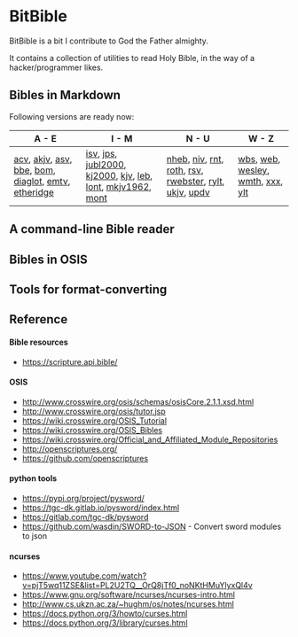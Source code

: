 # BitBible

BitBible is a bit I contribute to God the Father almighty.

It contains a collection of utilities to read Holy Bible, in the way of a hacker/programmer likes.

## Bibles in Markdown
Following versions are ready now:

| A - E | I - M | N - U | W - Z |
|-------|-------|-------|-------|
| [acv](markdown/acv/README.md), [akjv](markdown/akjv/README.md), [asv](markdown/asv/README.md), [bbe](markdown/bbe/README.md), [bom](markdown/bom/README.md), [diaglot](markdown/diaglot/README.md), [emtv](markdown/emtv/README.md), [etheridge](markdown/etheridge/README.md) | [isv](markdown/isv/README.md), [jps](markdown/jps/README.md), [jubl2000](markdown/jubl2000/README.md), [kj2000](markdown/kj2000/README.md), [kjv](markdown/kjv/README.md), [leb](markdown/leb/README.md), [lont](markdown/lont/README.md), [mkjv1962](markdown/mkjv1962/README.md), [mont](markdown/mont/README.md) | [nheb](markdown/nheb/README.md), [niv](markdown/niv/README.md), [rnt](markdown/rnt/README.md), [roth](markdown/roth/README.md), [rsv](markdown/rsv/README.md), [rwebster](markdown/rwebster/README.md), [rylt](markdown/rylt/README.md), [ukjv](markdown/ukjv/README.md), [updv](markdown/updv/README.md) | [wbs](markdown/wbs/README.md), [web](markdown/web/README.md), [wesley](markdown/wesley/README.md), [wmth](markdown/wmth/README.md), [xxx](markdown/xxx/README.md), [ylt](markdown/ylt/README.md) |



## A command-line Bible reader

## Bibles in OSIS

## Tools for format-converting

## Reference
#### Bible resources
- https://scripture.api.bible/
#### OSIS
- http://www.crosswire.org/osis/schemas/osisCore.2.1.1.xsd.html
- http://www.crosswire.org/osis/tutor.jsp
- https://wiki.crosswire.org/OSIS_Tutorial
- https://wiki.crosswire.org/OSIS_Bibles
- https://wiki.crosswire.org/Official_and_Affiliated_Module_Repositories
- http://openscriptures.org/
- https://github.com/openscriptures
#### python tools
- https://pypi.org/project/pysword/
- https://tgc-dk.gitlab.io/pysword/index.html
- https://gitlab.com/tgc-dk/pysword
- https://github.com/wasdin/SWORD-to-JSON - Convert sword modules to json
#### ncurses
- https://www.youtube.com/watch?v=pjT5wq11ZSE&list=PL2U2TQ__OrQ8jTf0_noNKtHMuYlyxQl4v
- https://www.gnu.org/software/ncurses/ncurses-intro.html
- http://www.cs.ukzn.ac.za/~hughm/os/notes/ncurses.html
- https://docs.python.org/3/howto/curses.html
- https://docs.python.org/3/library/curses.html

